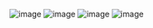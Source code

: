 
![image](https://user-images.githubusercontent.com/113695375/192292711-0e73c09e-4ba1-4be6-92e4-f98ed19bb221.png)
![image](https://user-images.githubusercontent.com/113695375/192293001-1567d040-5606-40e2-bf08-e3f842a761a6.png)
![image](https://user-images.githubusercontent.com/113695375/192293107-ff7a3a9a-5e4f-457c-9729-af88204bf8f1.png)
![image](https://user-images.githubusercontent.com/113695375/192293302-fd4191dc-337d-401e-8d89-c30c47be448f.png)
